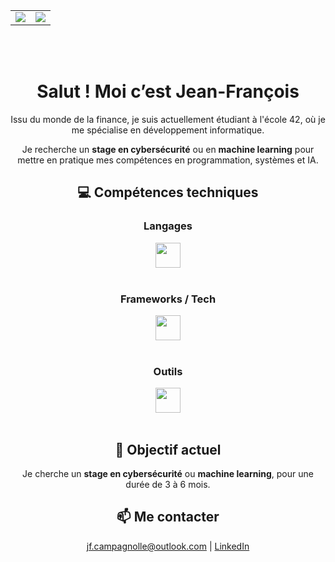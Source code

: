 <div align="center">

  <table>
    <tr>
      <td>
        <a href="https://github-readme-stats-vessfils-projects.vercel.app" alt="vessfils's GitHub stats">
          <img src="https://github-readme-stats-vessfils-projects.vercel.app/api?username=vessfils&count_private=true&show_icons=true&theme=gotham&custom_title=Mes%20statistiques%20GitHub" />
        </a>
      </td>
      <td>
        <a href="https://github-readme-stats-vessfils-projects.vercel.app" alt="vessfils's top languages">
          <img src="https://github-readme-stats-vessfils-projects.vercel.app/api/top-langs/?username=vessfils&layout=compact&langs_count=6&theme=gotham" />
        </a>
      </td>
    </tr>
  </table>

  <br><br>

  <h1>Salut ! Moi c’est Jean-François</h1>
  <p>Issu du monde de la finance, je suis actuellement étudiant à l'école 42, où je me spécialise en développement informatique.</p>
  <p>Je recherche un <strong>stage en cybersécurité</strong> ou en <strong>machine learning</strong> pour mettre en pratique mes compétences en programmation, systèmes et IA.</p>

  <h2>💻 Compétences techniques</h2>

  <div>
    <h3>Langages</h3>
    <img src="https://skillicons.dev/icons?i=python,c,cpp,ts,sql,bash" height="40" />
  </div>

  <br>

  <div>
    <h3>Frameworks / Tech</h3>
    <img src="https://skillicons.dev/icons?i=react,nestjs,docker,vite" height="40" />
  </div>

  <br>

  <div>
    <h3>Outils</h3>
    <img src="https://skillicons.dev/icons?i=git,github,vscode,linux" height="40" />
  </div>

  <br>

  <h2>🎯 Objectif actuel</h2>
  <p>Je cherche un <strong>stage en cybersécurité</strong> ou <strong>machine learning</strong>, pour une durée de 3 à 6 mois.</p>

  <h2>📫 Me contacter</h2>
  <p><a href="mailto:jf.campagnolle@outlook.com">jf.campagnolle@outlook.com</a> | <a href="https://www.linkedin.com/in/jean-fran%C3%A7ois-campagnolle-97b94471/">LinkedIn</a></p>

</div>
